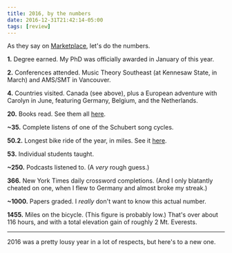 ```yaml
---
title: 2016, by the numbers
date: 2016-12-31T21:42:14-05:00
tags: [review]
---
```


As they say on [Marketplace][marketplace], let's do the numbers.

<!--more-->

**1.** Degree earned. My PhD was officially awarded in January of this year.

**2.** Conferences attended. Music Theory Southeast (at Kennesaw State, in
March) and AMS/SMT in Vancouver.

**4.** Countries visited. Canada (see above), plus a European adventure with
Carolyn in June, featuring Germany, Belgium, and the Netherlands.

**20.** Books read. See them all [here][goodreads].

**~35.** Complete listens of one of the Schubert song cycles.

**50.2.** Longest bike ride of the year, in miles. See it [here][strava].

**53.** Individual students taught.

**~250.** Podcasts listened to. (A *very* rough guess.)

**366.** New York Times daily crossword completions. (And I only blatantly
cheated on one, when I flew to Germany and almost broke my streak.)

**~1000.** Papers graded. I *really* don't want to know this actual number.

**1455.** Miles on the bicycle. (This figure is probably low.) That's over
about 116 hours, and with a total elevation gain of roughly 2 Mt. Everests.

---


2016 was a pretty lousy year in a lot of respects, but here's to a new one.

[marketplace]: http://www.marketplace.org/
[goodreads]: https://www.goodreads.com/review/list/39369593-michael?shelf=read-2016
[strava]: https://www.strava.com/activities/745646895/
